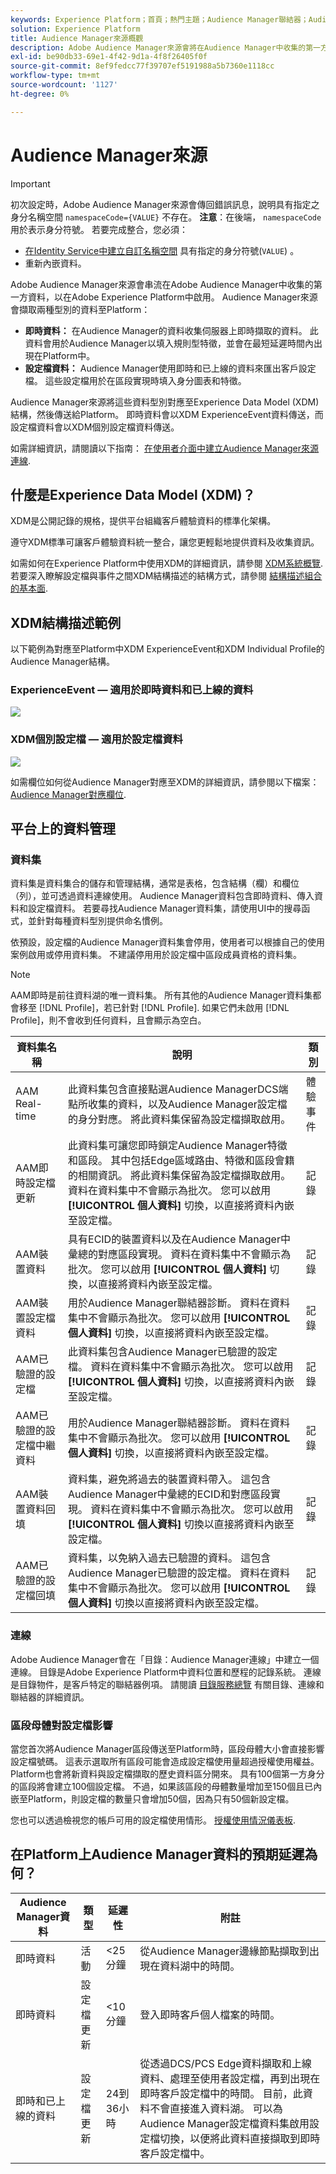 ```yaml
---
keywords: Experience Platform；首頁；熱門主題；Audience Manager聯結器；Audience Manager；Audience Manager
solution: Experience Platform
title: Audience Manager來源概觀
description: Adobe Audience Manager來源會將在Audience Manager中收集的第一方資料串流至Adobe Experience Platform。
exl-id: be90db33-69e1-4f42-9d1a-4f8f26405f0f
source-git-commit: 8ef9fedcc77f39707ef5191988a5b7360e1118cc
workflow-type: tm+mt
source-wordcount: '1127'
ht-degree: 0%

---
```


# Audience Manager來源

>[!IMPORTANT]
>
>初次設定時，Adobe Audience Manager來源會傳回錯誤訊息，說明具有指定之身分名稱空間 `namespaceCode={VALUE}` 不存在。 **注意**：在後端， `namespaceCode` 用於表示身分符號。 若要完成整合，您必須：
>
>- [在Identity Service中建立自訂名稱空間](../../../identity-service/features/namespaces.md#create-custom-namespaces) 具有指定的身分符號(`VALUE`) 。
>- 重新內嵌資料。

Adobe Audience Manager來源會串流在Adobe Audience Manager中收集的第一方資料，以在Adobe Experience Platform中啟用。 Audience Manager來源會擷取兩種型別的資料至Platform：

- **即時資料：** 在Audience Manager的資料收集伺服器上即時擷取的資料。 此資料會用於Audience Manager以填入規則型特徵，並會在最短延遲時間內出現在Platform中。
- **設定檔資料：** Audience Manager使用即時和已上線的資料來匯出客戶設定檔。 這些設定檔用於在區段實現時填入身分圖表和特徵。

Audience Manager來源將這些資料型別對應至Experience Data Model (XDM)結構，然後傳送給Platform。 即時資料會以XDM ExperienceEvent資料傳送，而設定檔資料會以XDM個別設定檔資料傳送。

如需詳細資訊，請閱讀以下指南： [在使用者介面中建立Audience Manager來源連線](../../tutorials/ui/create/adobe-applications/audience-manager.md).

## 什麼是Experience Data Model (XDM)？

XDM是公開記錄的規格，提供平台組織客戶體驗資料的標準化架構。

遵守XDM標準可讓客戶體驗資料統一整合，讓您更輕鬆地提供資料及收集資訊。

如需如何在Experience Platform中使用XDM的詳細資訊，請參閱 [XDM系統概覽](../../../xdm/home.md). 若要深入瞭解設定檔與事件之間XDM結構描述的結構方式，請參閱 [結構描述組合的基本面](../../../xdm/schema/composition.md).

## XDM結構描述範例

以下範例為對應至Platform中XDM ExperienceEvent和XDM Individual Profile的Audience Manager結構。

### ExperienceEvent — 適用於即時資料和已上線的資料

![](images/aam-experience-events-for-dcs-and-onboarding-data.png)

### XDM個別設定檔 — 適用於設定檔資料

![](images/aam-profile-xdm-for-profile-data.png)

如需欄位如何從Audience Manager對應至XDM的詳細資訊，請參閱以下檔案： [Audience Manager對應欄位](./mapping/audience-manager.md).

## 平台上的資料管理

### 資料集

資料集是資料集合的儲存和管理結構，通常是表格，包含結構（欄）和欄位（列），並可透過資料連線使用。 Audience Manager資料包含即時資料、傳入資料和設定檔資料。 若要尋找Audience Manager資料集，請使用UI中的搜尋函式，並針對每種資料型別提供命名慣例。

依預設，設定檔的Audience Manager資料集會停用，使用者可以根據自己的使用案例啟用或停用資料集。 不建議停用用於設定檔中區段成員資格的資料集。

>[!NOTE]
>
>AAM即時是前往資料湖的唯一資料集。 所有其他的Audience Manager資料集都會移至 [!DNL Profile]，若已針對 [!DNL Profile]. 如果它們未啟用 [!DNL Profile]，則不會收到任何資料，且會顯示為空白。

| 資料集名稱 | 說明 | 類別 |
| --- | --- | --- |
| AAM Real-time | 此資料集包含直接點選Audience ManagerDCS端點所收集的資料，以及Audience Manager設定檔的身分對應。 將此資料集保留為設定檔擷取啟用。 | 體驗事件 |
| AAM即時設定檔更新 | 此資料集可讓您即時鎖定Audience Manager特徵和區段。 其中包括Edge區域路由、特徵和區段會籍的相關資訊。 將此資料集保留為設定檔擷取啟用。 資料在資料集中不會顯示為批次。 您可以啟用 **[!UICONTROL 個人資料]** 切換，以直接將資料內嵌至設定檔。 | 記錄 |
| AAM裝置資料 | 具有ECID的裝置資料以及在Audience Manager中彙總的對應區段實現。 資料在資料集中不會顯示為批次。 您可以啟用 **[!UICONTROL 個人資料]** 切換，以直接將資料內嵌至設定檔。 | 記錄 |
| AAM裝置設定檔資料 | 用於Audience Manager聯結器診斷。 資料在資料集中不會顯示為批次。 您可以啟用 **[!UICONTROL 個人資料]** 切換，以直接將資料內嵌至設定檔。 | 記錄 |
| AAM已驗證的設定檔 | 此資料集包含Audience Manager已驗證的設定檔。 資料在資料集中不會顯示為批次。 您可以啟用 **[!UICONTROL 個人資料]** 切換，以直接將資料內嵌至設定檔。 | 記錄 |
| AAM已驗證的設定檔中繼資料 | 用於Audience Manager聯結器診斷。 資料在資料集中不會顯示為批次。 您可以啟用 **[!UICONTROL 個人資料]** 切換，以直接將資料內嵌至設定檔。 | 記錄 |
| AAM裝置資料回填 | 資料集，避免將過去的裝置資料帶入。 這包含Audience Manager中彙總的ECID和對應區段實現。 資料在資料集中不會顯示為批次。 您可以啟用 **[!UICONTROL 個人資料]** 切換以直接將資料內嵌至設定檔。 | 記錄 |
| AAM已驗證的設定檔回填 | 資料集，以免納入過去已驗證的資料。 這包含Audience Manager已驗證的設定檔。 資料在資料集中不會顯示為批次。 您可以啟用 **[!UICONTROL 個人資料]** 切換以直接將資料內嵌至設定檔。 | 記錄 |

### 連線

Adobe Audience Manager會在「目錄：Audience Manager連線」中建立一個連線。 目錄是Adobe Experience Platform中資料位置和歷程的記錄系統。 連線是目錄物件，是客戶特定的聯結器例項。 請閱讀 [目錄服務總覽](../../../catalog/home.md) 有關目錄、連線和聯結器的詳細資訊。

### 區段母體對設定檔影響

當您首次將Audience Manager區段傳送至Platform時，區段母體大小會直接影響設定檔號碼。 這表示選取所有區段可能會造成設定檔使用量超過授權使用權益。 Platform也會將新資料與設定檔擷取的歷史資料區分開來。 具有100個第一方身分的區段將會建立100個設定檔。 不過，如果該區段的母體數量增加至150個且已內嵌至Platform，則設定檔的數量只會增加50個，因為只有50個新設定檔。

您也可以透過檢視您的帳戶可用的設定檔使用情形。 [授權使用情況儀表板](../../../dashboards/guides/license-usage.md).

## 在Platform上Audience Manager資料的預期延遲為何？

| Audience Manager資料 | 類型 | 延遲性 | 附註 |
| --- | --- | --- | --- |
| 即時資料 | 活動 | &lt;25分鐘 | 從Audience Manager邊緣節點擷取到出現在資料湖中的時間。 |
| 即時資料 | 設定檔更新 | &lt;10分鐘 | 登入即時客戶個人檔案的時間。 |
| 即時和已上線的資料 | 設定檔更新 | 24到36小時 | 從透過DCS/PCS Edge資料擷取和上線資料、處理至使用者設定檔，再到出現在即時客戶設定檔中的時間。 目前，此資料不會直接進入資料湖。 可以為Audience Manager設定檔資料集啟用設定檔切換，以便將此資料直接擷取到即時客戶設定檔中。 |
